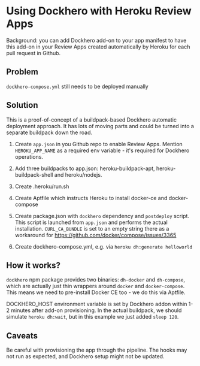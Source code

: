 # Using Dockhero with Heroku Review Apps

Background: you can add Dockhero add-on to your app manifest to have this add-on in your
 Review Apps created automatically by Heroku for each pull request in Github.

## Problem

`dockhero-compose.yml` still needs to be deployed manually


## Solution

This is a proof-of-concept of a buildpack-based Dockhero automatic deployment approach.
It has lots of moving parts and could be turned into a separate buildpack down the road.

1. Create `app.json` in you Github repo to enable Review Apps.
Mention `HEROKU_APP_NAME` as a required env variable - it's required for Dockhero operations.

2. Add three buildpacks to app.json: heroku-buildpack-apt, heroku-buildpack-shell and heroku/nodejs.

3. Create .heroku/run.sh

4. Create Aptfile which instructs Heroku to install docker-ce and docker-compose

5. Create package.json with `dockhero` dependency and `postdeploy` script. This script is launched from `app.json` and performs the actual installation. `CURL_CA_BUNDLE` is set to an empty string there as a workaround for https://github.com/docker/compose/issues/3365

6. Create dockhero-compose.yml, e.g. via `heroku dh:generate helloworld`

## How it works?

`dockhero` npm package provides two binaries: `dh-docker` and `dh-compose`, which are actually just thin wrappers
around `docker` and `docker-compose`. This means we need to pre-install Docker CE too - we do this via Aptfile.

DOCKHERO_HOST environment variable is set by Dockhero addon within 1-2 minutes after add-on provisioning.
In the actual buildpack, we should simulate `heroku dh:wait`, but in this example we just added `sleep 120`.

## Caveats

Be careful with provisioning the app through the pipeline.
The hooks may not run as expected, and Dockhero setup might not be updated.
